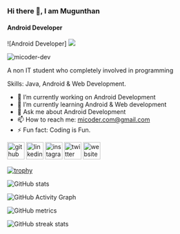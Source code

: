 ### Hi there 👋, I am Mugunthan
#### Android Developer
![Android Developer]
<img src="https://micoder-dev.github.io/files/a5.gif"/>

<p align="left"> <img src="https://komarev.com/ghpvc/?username=micoder-dev&label=Profile%20views&color=0e75b6&style=flat" alt="micoder-dev"/> </p>

A non IT student who completely involved in programming

Skills: Java, Android & Web Development.

- 🔭 I’m currently working on Android Development 
- 🌱 I’m currently learning Android & Web development 
- 💬 Ask me about Android Development 
- 📫 How to reach me: micoder.com@gmail.com 
- ⚡ Fun fact: Coding is Fun. 


[<img src='https://cdn.jsdelivr.net/npm/simple-icons@3.0.1/icons/github.svg' alt='github' height='40'>](https://github.com/Micoder-dev)  [<img src='https://cdn.jsdelivr.net/npm/simple-icons@3.0.1/icons/linkedin.svg' alt='linkedin' height='40'>](https://www.linkedin.com/in/Mugun/)  [<img src='https://cdn.jsdelivr.net/npm/simple-icons@3.0.1/icons/instagram.svg' alt='instagram' height='40'>](https://www.instagram.com/mi_coder/)  [<img src='https://cdn.jsdelivr.net/npm/simple-icons@3.0.1/icons/twitter.svg' alt='twitter' height='40'>](https://twitter.com/MI_Coder)  [<img src='https://cdn.jsdelivr.net/npm/simple-icons@3.0.1/icons/icloud.svg' alt='website' height='40'>](https://micoder-dev.github.io/Resume-Page/)  

[![trophy](https://github-profile-trophy.vercel.app/?username=Micoder-dev)](https://github.com/ryo-ma/github-profile-trophy)

![GitHub stats](https://github-readme-stats.vercel.app/api?username=Micoder-dev&show_icons=true&count_private=true)  

![GitHub Activity Graph](https://activity-graph.herokuapp.com/graph?username=Micoder-dev)  

![GitHub metrics](https://metrics.lecoq.io/Micoder-dev)  

![GitHub streak stats](https://github-readme-streak-stats.herokuapp.com/?user=Micoder-dev)  
